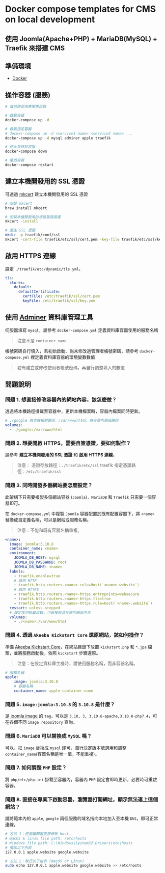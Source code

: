 # Docker compose templates for CMS on local development

## 使用 Joomla(Apache+PHP) + MariaDB(MySQL) + Traefik 來搭建 CMS

## 準備環境

- [Docker](https://docs.docker.com/engine/install/)

## 操作容器 (服務)

```sh
# 當前路徑為專案根目錄

# 啟動容器
docker-compose up -d

# 啟動指定容器
# docker-compose up -d <service1 name> <service2 name> ...
docker-compose up -d mysql adminer apple traefik

# 停止並移除容器
docker-compose down

# 重啟容器
docker-compose restart
```

## 建立本機開發用的 SSL 憑證

可透過 [mkcert](https://github.com/FiloSottile/mkcert) 建立本機開發用的 SSL 憑證

```sh
# 安裝 mkcert
brew install mkcert

# 安裝本機開發用的憑證簽發證書
mkcert -install

# 產生 SSL 憑證
mkdir -p traefik/conf/ssl
mkcert -cert-file traefik/etc/ssl/cert.pem -key-file traefik/etc/ssl/key.pem '*.website'
```

## 啟用 HTTPS 連線

設定 `./traefik/etc/dynamic/tls.yml`。

```yaml
tls:
  stores:
    default:
      defaultCertificate:
        certFile: /etc/traefik/ssl/cert.pem
        keyFile: /etc/traefik/ssl/key.pem
```

## 使用 [Adminer](https://www.adminer.org/) 資料庫管理工具

伺服器填寫 `mysql`，請參考 `docker-compose.yml` 定義資料庫容器使用的服務名稱
> 注意不是 `container_name`

帳號密碼自行填入，若初始啟動、尚未修改過管理者帳號密碼，請參考 `docker-compose.yml` 裡定義資料庫容器的環境變數數值

> 若有建立或修改使用者帳號密碼，再自行調整填入的數值

## 問題說明

### 問題 1. 想直接修改容器內的網站內容，該怎麼做？

透過將本機路徑掛載至容器中，更新本機檔案時，容器內檔案同時更新。

```yaml
# ./google 為本機相對路徑，/var/www/html 為容器內網站路徑
volumes:
  - ./google:/var/www/html
```

### 問題 2. 想要開啟 HTTPS，需要自簽憑證，要如何製作？

請參考 **建立本機開發用的 SSL 憑證** 和 **啟用 HTTPS 連線**。
> 注意：
> 憑證存放路徑：`./traefik/etc/ssl`
> traefik 指定憑證路徑：`/etc/traefik/ssl`

### 問題 3. 同時開發多個網站要怎麼設定？

此架構下只需要複製多個網站容器 (`Joomla`)，`MariaDB` 和 `Traefik` 只需要一個容器即可。

在 `docker-compose.yml` 中複製 `Joomla` 容器配置於既有配置容器下，將 `<name>` 替換成自定義名稱，可以是網站或服務名稱。
> 注意：不能和既有容器名稱重複。

```yaml
<name>:
  image: joomla:3.10.8
  container_name: <name>
  environment:
    JOOMLA_DB_HOST: mysql
    JOOMLA_DB_PASSWORD: root
    JOOMLA_DB_NAME: <name>
  labels:
    - traefik.enable=true
    # 啟用 HTTP
    - traefik.http.routers.<name>.rule=Host(`<name>.website`)
    # 啟用 HTTPS
    - traefik.http.routers.<name>-https.entrypoints=websecure
    - traefik.http.routers.<name>-https.tls=true
    - traefik.http.routers.<name>-https.rule=Host(`<name>.website`)
  restart: unless-stopped
  # 設定本地掛載目錄，可直接修改容器內網站內容
  volumes:
    - ./<name>:/var/www/html
```

### 問題 4. 透過 `Akeeba Kickstart Core` 還原網站，該如何操作？

準備 [Akeeba Kickstart Core](https://www.akeeba.com/products/akeeba-kickstart.html)，在網站目錄下放置 `kickstart.php` 和 `*.jpa` 檔案，並將服務啟動後，依照 `kickstart` 步驟還原。
> 注意：在設定資料庫主機時，請使用服務名稱，而非容器名稱。

```yaml
# 服務名稱
apple:
    image: joomla:3.10.8
    # 容器名稱
    container_name: apple-container-name
```

### 問題 5. `image:joomla:3.10.8` 的 `3.10.8` 是什麼？

是 [joomla image](https://hub.docker.com/_/joomla) 的 `tag`，可以是 `3.10, 3, 3.10.8-apache,3.10.8-php7.4`，可在各個不同 `image repository` 查詢。

### 問題 6. `MariaDB` 可以替換成 `MySQL` 嗎？

可以，把 `image` 替換成 `mysql` 即可，自行決定版本號選用和調整`container_name`(容器名稱是唯一值，不能重複)。

### 問題 7. 如何調整 `PHP` 設定？

將 `php/etc/php.ini` 掛載至容器內，容器內 `PHP` 設定會即時更新，必要時可重啟容器。

### 問題 8. 直接在專案下啟動容器，瀏覽器打開網址，顯示無法連上這個網站？

請將範本內的 `apple`, `google` 兩個服務的域名指向本地加入至本機 `DNS`，即可正常連線。

```sh
# 方法 1：使用編輯器直接修改 host
# macOS & linux file path: /etc/hosts
# Windows file path: C:\Windows\System32\Drivers\etc\hosts
# 增加以下內容
127.0.0.1 apple.website google.website

# 方法 2：執行以下指令 (macOS or Linux)
sudo echo 127.0.0.1 apple.website google.website >> /etc/hosts
```

